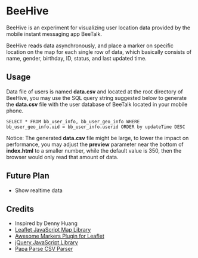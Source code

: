 BeeHive
================
BeeHive is an experiment for visualizing user location data provided by the mobile instant messaging app BeeTalk.

BeeHive reads data asynchronously, and place a marker on specific location on the map for each single row of data, which basically consists of name, gender, birthday, ID, status, and last updated time.

## Usage
Data file of users is named **data.csv** and located at the root directory of BeeHive, you may use the SQL query string suggested below to generate the **data.csv** file with the user database of BeeTalk located in your mobile phone.

	SELECT * FROM bb_user_info, bb_user_geo_info WHERE bb_user_geo_info.uid = bb_user_info.userid ORDER by updateTime DESC

Notice: The generated **data.csv** file might be large, to lower the impact on performance, you may adjust the **preview** parameter near the bottom of **index.html** to a smaller number, while the default value is 350, then the browser would only read that amount of data.

## Future Plan
 - Show realtime data

## Credits
 - Inspired by Denny Huang
 - [Leaflet JavaScript Map Library](http://leafletjs.com/)
 - [Awesome Markers Plugin for Leaflet](https://github.com/lvoogdt/Leaflet.awesome-markers)
 - [jQuery JavaScript Library](http://jquery.com/)
 - [Papa Parse CSV Parser](http://papaparse.com/)
